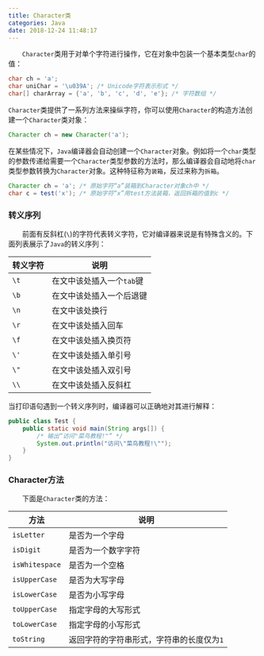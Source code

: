 ```yaml
---
title: Character类
categories: Java
date: 2018-12-24 11:48:17
---
```

&emsp;&emsp;`Character`类用于对单个字符进行操作，它在对象中包装一个基本类型`char`的值：<!--more-->

``` java
char ch = 'a';
char uniChar = '\u039A'; /* Unicode字符表示形式 */
char[] charArray = {'a', 'b', 'c', 'd', 'e'}; /* 字符数组 */
```

`Character`类提供了一系列方法来操纵字符，你可以使用`Character`的构造方法创建一个`Character`类对象：

``` java
Character ch = new Character('a');
```

在某些情况下，`Java`编译器会自动创建一个`Character`对象。例如将一个`char`类型的参数传递给需要一个`Character`类型参数的方法时，那么编译器会自动地将`char`类型参数转换为`Character`对象。这种特征称为`装箱`，反过来称为`拆箱`。

``` java
Character ch = 'a'; /* 原始字符“a”装箱到Character对象ch中 */
char c = test('x'); /* 原始字符“x”用test方法装箱，返回拆箱的值到c */
```

### 转义序列

&emsp;&emsp;前面有反斜杠(`\`)的字符代表转义字符，它对编译器来说是有特殊含义的。下面列表展示了`Java`的转义序列：

转义字符 | 说明
--------|-----
`\t`    | 在文中该处插入一个`tab`键
`\b`    | 在文中该处插入一个后退键
`\n`    | 在文中该处换行
`\r`    | 在文中该处插入回车
`\f`    | 在文中该处插入换页符
`\'`    | 在文中该处插入单引号
`\"`    | 在文中该处插入双引号
`\\`    | 在文中该处插入反斜杠

当打印语句遇到一个转义序列时，编译器可以正确地对其进行解释：

``` java
public class Test {
    public static void main(String args[]) {
        /* 输出“访问"菜鸟教程!"” */
        System.out.println("访问\"菜鸟教程!\"");
    }
}
```

### Character方法

&emsp;&emsp;下面是`Character`类的方法：

方法           | 说明
---------------|-----
`isLetter`     | 是否为一个字母
`isDigit`      | 是否为一个数字字符
`isWhitespace` | 是否为一个空格
`isUpperCase`  | 是否为大写字母
`isLowerCase`  | 是否为小写字母
`toUpperCase`  | 指定字母的大写形式
`toLowerCase`  | 指定字母的小写形式
`toString`     | 返回字符的字符串形式，字符串的长度仅为`1`
